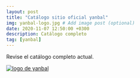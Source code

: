 ```yaml
---
layout: post
title: "Catálogo sitio oficial yanbal"
img: yanbal-logo.jpg # Add image post (optional)
date: 2020-11-07 12:50:00 +0300
description: Catálogo completo
tag: [yanbal]
---
```

Revise el catálogo completo actual.

[logo2]: https://raw.githubusercontent.com/Betty-C/bef/gh-pages/assets/img/yanbal-logo2.png
[yanbal]: https://docs.yanbal.com/cdigital/ec/2020/c13/oficial/ "clic para visitar CATALOGO YANBAL"
[![logo de yanbal][logo2]][yanbal]

